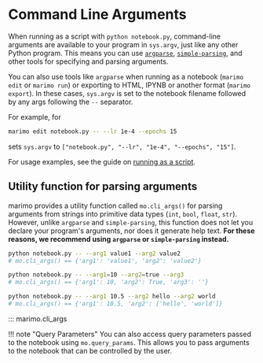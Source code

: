 # Command Line Arguments

When running as a script with `python notebook.py`, command-line arguments
are available to your program in `sys.argv`, just like any other Python
program. This means you can use
[`argparse`](https://docs.python.org/3/library/argparse.html),
[`simple-parsing`](https://github.com/lebrice/SimpleParsing), and other tools
for specifying and parsing arguments.

You can also use tools like `argparse` when running as a notebook (`marimo
edit` or `marimo run`) or exporting to HTML, IPYNB or another format (`marimo
export`). In these cases, `sys.argv` is set to the notebook filename followed by any args
following the `--` separator.

For example, for

```bash
marimo edit notebook.py -- --lr 1e-4 --epochs 15
```

sets `sys.argv` to `["notebook.py", "--lr", "1e-4", "--epochs", "15"]`.

For usage examples, see the guide on [running as a script](../guides/scripts.md).

## Utility function for parsing arguments

marimo provides a utility function called `mo.cli_args()` for parsing arguments
from strings into primitive data types (`int`, `bool`, `float`, `str`).
However, unlike `argparse` and `simple-parsing`, this function does not let you
declare your program's arguments, nor does it generate help text. **For these
reasons, we recommend using `argparse` or `simple-parsing` instead.**

```bash
python notebook.py -- --arg1 value1 --arg2 value2
# mo.cli_args() == {'arg1': 'value1', 'arg2': 'value2'}

python notebook.py -- --arg1=10 --arg2=true --arg3
# mo.cli_args() == {'arg1': 10, 'arg2': True, 'arg3': ''}

python notebook.py -- --arg1 10.5 --arg2 hello --arg2 world
# mo.cli_args() == {'arg1': 10.5, 'arg2': ['hello', 'world']}
```

::: marimo.cli_args

!!! note "Query Parameters"
    You can also access query parameters passed to the notebook using
    `mo.query_params`. This allows you to pass arguments to the notebook that can be controlled by the user.

